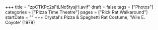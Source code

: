 +++
title = "zpCTKPc2sFtLNo5tysjH.avif"
draft = false
tags = ["Photos"]
categories = ["Pizza Time Theatre"]
pages = ["Rick Rat Walkaround"]
startDate = ""
+++
Crystal's Pizza & Spaghetti Rat Costume, 'Wile E. Coyote' (1978)

